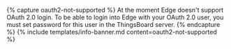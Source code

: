 {% capture oauth2-not-supported %}
At the moment Edge doesn't support OAuth 2.0 login. To be able to login into Edge with your OAuth 2.0 user, you must set password for this user in the ThingsBoard server. 
{% endcapture %}
{% include templates/info-banner.md content=oauth2-not-supported %}